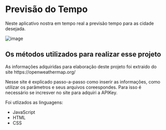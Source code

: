 <h1>Previsão do Tempo</h1>
Neste aplicativo nostra em tempo real a previsão tempo para as cidade desejada.

![image](https://github.com/Daian-d/previsao-do-tempo/assets/124202818/52b77da9-f59d-4d29-840e-6836606e4903)

<h2> Os métodos utilizados para realizar esse projeto</h2>
<p>As informações adquiridas para elaboração deste projeto foi extraido do site https://openweathermap.org/ </p>
<p>Nesse site é explicado passo-a-passo como inserir as informações, como utilizar os parâmetros e seus arquivos coreespondes. Para isso é necessário se incresver no site para adquiri a APIKey.</p>
<p>Foi utlizados as linguagens:</p>
<ul>
  <li>JavaScript</li>
  <li>HTML</li>
  <li>CSS</li>
</ul>


